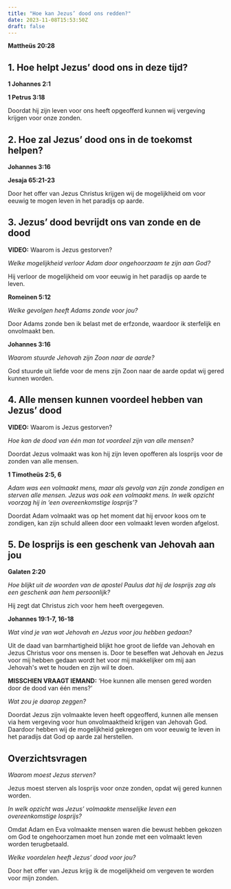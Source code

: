 ```yaml
---
title: "Hoe kan Jezus’ dood ons redden?"
date: 2023-11-08T15:53:50Z
draft: false
---
```


**Mattheüs 20:28**

## 1. Hoe helpt Jezus’ dood ons in deze tijd?

**1 Johannes 2:1**

**1 Petrus 3:18**

Doordat hij zijn leven voor ons heeft opgeofferd kunnen wij vergeving krijgen voor onze zonden.

## 2. Hoe zal Jezus’ dood ons in de toekomst helpen?

**Johannes 3:16**

**Jesaja 65:21-23**

Door het offer van Jezus Christus krijgen wij de mogelijkheid om voor eeuwig te mogen leven in het paradijs op aarde.

## 3. Jezus’ dood bevrijdt ons van zonde en de dood

**VIDEO:** Waarom is Jezus gestorven?

_Welke mogelijkheid verloor Adam door ongehoorzaam te zijn aan God?_

Hij verloor de mogelijkheid om voor eeuwig in het paradijs op aarde te leven.

**Romeinen 5:12**

_Welke gevolgen heeft Adams zonde voor jou?_

Door Adams zonde ben ik belast met de erfzonde, waardoor ik sterfelijk en onvolmaakt ben.

**Johannes 3:16**

_Waarom stuurde Jehovah zijn Zoon naar de aarde?_

God stuurde uit liefde voor de mens zijn Zoon naar de aarde opdat wij gered kunnen worden.

## 4. Alle mensen kunnen voordeel hebben van Jezus’ dood

**VIDEO:** Waarom is Jezus gestorven?

_Hoe kan de dood van één man tot voordeel zijn van alle mensen?_

Doordat Jezus volmaakt was kon hij zijn leven opofferen als losprijs voor de zonden van alle mensen.

**1 Timotheüs 2:5, 6**

_Adam was een volmaakt mens, maar als gevolg van zijn zonde zondigen en sterven alle mensen. Jezus was ook een volmaakt mens. In welk opzicht voorzag hij in ‘een overeenkomstige losprijs’?_

Doordat Adam volmaakt was op het moment dat hij ervoor koos om te zondigen, kan zijn schuld alleen door een volmaakt leven worden afgelost.

## 5. De losprijs is een geschenk van Jehovah aan jou

**Galaten 2:20**

_Hoe blijkt uit de woorden van de apostel Paulus dat hij de losprijs zag als een geschenk aan hem persoonlijk?_

Hij zegt dat Christus zich voor hem heeft overgegeven.

**Johannes 19:1-7, 16-18**

_Wat vind je van wat Jehovah en Jezus voor jou hebben gedaan?_

Uit de daad van barmhartigheid blijkt hoe groot de liefde van Jehovah en Jezus Christus voor ons mensen is. Door te beseffen wat Jehovah en Jezus voor mij
hebben gedaan wordt het voor mij makkelijker om mij aan Jehovah's wet te houden en zijn wil te doen.

**MISSCHIEN VRAAGT IEMAND:** ‘Hoe kunnen alle mensen gered worden door de dood van één mens?’

_Wat zou je daarop zeggen?_

Doordat Jezus zijn volmaakte leven heeft opgeofferd, kunnen alle mensen via hem vergeving voor hun onvolmaaktheid krijgen van Jehovah God.
Daardoor hebben wij de mogelijkheid gekregen om voor eeuwig te leven in het paradijs dat God op aarde zal herstellen.

## Overzichtsvragen

_Waarom moest Jezus sterven?_

Jezus moest sterven als losprijs voor onze zonden, opdat wij gered kunnen worden.

_In welk opzicht was Jezus’ volmaakte menselijke leven een overeenkomstige losprijs?_

Omdat Adam en Eva volmaakte mensen waren die bewust hebben gekozen om God te ongehoorzamen moet hun zonde met een volmaakt leven worden
terugbetaald.

_Welke voordelen heeft Jezus’ dood voor jou?_

Door het offer van Jezus krijg ik de mogelijkheid om vergeven te worden voor mijn zonden.
